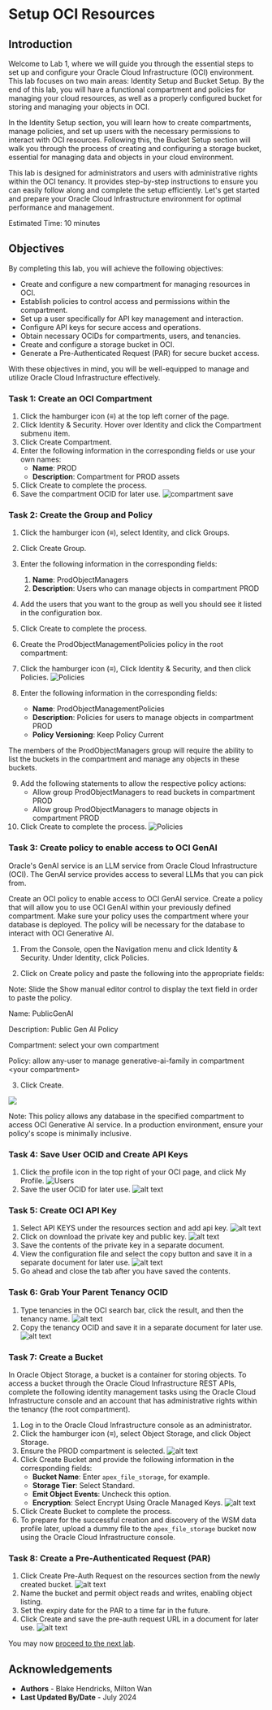 # Setup OCI Resources

## Introduction

Welcome to Lab 1, where we will guide you through the essential steps to set up and configure your Oracle Cloud Infrastructure (OCI) environment. This lab focuses on two main areas: Identity Setup and Bucket Setup. By the end of this lab, you will have a functional compartment and policies for managing your cloud resources, as well as a properly configured bucket for storing and managing your objects in OCI.

In the Identity Setup section, you will learn how to create compartments, manage policies, and set up users with the necessary permissions to interact with OCI resources. Following this, the Bucket Setup section will walk you through the process of creating and configuring a storage bucket, essential for managing data and objects in your cloud environment.

This lab is designed for administrators and users with administrative rights within the OCI tenancy. It provides step-by-step instructions to ensure you can easily follow along and complete the setup efficiently. Let's get started and prepare your Oracle Cloud Infrastructure environment for optimal performance and management.

Estimated Time: 10 minutes

## Objectives

By completing this lab, you will achieve the following objectives:

- Create and configure a new compartment for managing resources in OCI.
- Establish policies to control access and permissions within the compartment.
- Set up a user specifically for API key management and interaction.
- Configure API keys for secure access and operations.
- Obtain necessary OCIDs for compartments, users, and tenancies.
- Create and configure a storage bucket in OCI.
- Generate a Pre-Authenticated Request (PAR) for secure bucket access.

With these objectives in mind, you will be well-equipped to manage and utilize Oracle Cloud Infrastructure effectively.

### Task 1: Create an OCI Compartment

1. Click the hamburger icon (≡) at the top left corner of the page.
2. Click Identity & Security. Hover over Identity and click the Compartment submenu item.
3. Click Create Compartment.
4. Enter the following information in the corresponding fields or use your own names:
    - **Name**: PROD
    - **Description**: Compartment for PROD assets
5. Click Create to complete the process.
6. Save the compartment OCID for later use.
   ![compartment save](/images/compartmentsave.png)

### Task 2: Create the Group and Policy

1. Click the hamburger icon (≡), select Identity, and click Groups.
2. Click Create Group.
3. Enter the following information in the corresponding fields:
    1. **Name**: ProdObjectManagers
    2. **Description**: Users who can manage objects in compartment PROD
4. Add the users that you want to the group as well you should see it listed in the configuration box.
5. Click Create to complete the process.

6. Create the ProdObjectManagementPolicies policy in the root compartment:
7. Click the hamburger icon (≡), Click Identity & Security, and then click Policies.
   ![Policies](/images/oci.png)
8. Enter the following information in the corresponding fields:
    - **Name**: ProdObjectManagementPolicies
    - **Description**: Policies for users to manage objects in compartment PROD
    - **Policy Versioning**: Keep Policy Current

The members of the ProdObjectManagers group will require the ability to list the buckets in the compartment and manage any objects in these buckets. 

9. Add the following statements to allow the respective policy actions:
    - Allow group ProdObjectManagers to read buckets in compartment PROD
    - Allow group ProdObjectManagers to manage objects in compartment PROD
10. Click Create to complete the process.
    ![Policies](/images/policyconfiguration.png)

### Task 3: Create policy to enable access to OCI GenAI

Oracle's GenAI service is an LLM service from Oracle Cloud Infrastructure (OCI). The GenAI service provides access to several LLMs that you can pick from.

Create an OCI policy to enable access to OCI GenAI service.
Create a policy that will allow you to use OCI GenAI within your previously defined compartment. Make sure your policy uses the compartment where your database is deployed. The policy will be necessary for the database to interact with OCI Generative AI.

1. From the Console, open the Navigation menu and click Identity & Security. Under Identity, click Policies.

2. Click on Create policy and paste the following into the appropriate fields:

Note: Slide the Show manual editor control to display the text field in order to paste the policy.

Name: PublicGenAI

Description: Public Gen AI Policy

Compartment: select your own compartment

Policy: allow any-user to manage generative-ai-family in compartment \<your compartment>

3. Click Create.

 ![](images/create-policy.png " ")

Note: This policy allows any database in the specified compartment to access OCI Generative AI service. In a production environment, ensure your policy's scope is minimally inclusive.

### Task 4: Save User OCID and Create API Keys 

1. Click the profile icon in the top right of your OCI page, and click My Profile.
    ![Users](/images/userprofile.png)
2. Save the user OCID for later use.
    ![alt text](/images/ocidsave.png)

### Task 5: Create OCI API Key

1. Select API KEYS under the resources section and add api key.
    ![alt text](images/addapikey.png)
2. Click on download the private key and public key.
![alt text](images/apikeyadd.png)
3. Save the contents of the private key in a separate document.
4. View the configuration file and select the copy button and save it in a separate document for later use.
![alt text](images/saveconfig.png)
5. Go ahead and close the tab after you have saved the contents. 


### Task 6: Grab Your Parent Tenancy OCID

1. Type tenancies in the OCI search bar, click the result, and then the tenancy name.
![alt text](images/tenancysearch.png)
2. Copy the tenancy OCID and save it in a separate document for later use.
![alt text](images/copytenancyid.png)


### Task 7: Create a Bucket

In Oracle Object Storage, a bucket is a container for storing objects. To access a bucket through the Oracle Cloud Infrastructure REST APIs, complete the following identity management tasks using the Oracle Cloud Infrastructure console and an account that has administrative rights within the tenancy (the root compartment).

1. Log in to the Oracle Cloud Infrastructure console as an administrator.
2. Click the hamburger icon (≡), select Object Storage, and click Object Storage.
3. Ensure the PROD compartment is selected.
![alt text](images/createbucket.png)
1. Click Create Bucket and provide the following information in the corresponding fields:
    - **Bucket Name**: Enter `apex_file_storage`, for example.
    - **Storage Tier**: Select Standard.
    - **Emit Object Events**: Uncheck this option.
    - **Encryption**: Select Encrypt Using Oracle Managed Keys.
![alt text](images/createbucketconfig.png)
1. Click Create Bucket to complete the process.
2. To prepare for the successful creation and discovery of the WSM data profile later, upload a dummy file to the `apex_file_storage` bucket now using the Oracle Cloud Infrastructure console.

### Task 8: Create a Pre-Authenticated Request (PAR)

1. Click Create Pre-Auth Request on the resources section from the newly created bucket.
![alt text](images/createpreauth.png)
2. Name the bucket and permit object reads and writes, enabling object listing.
3. Set the expiry date for the PAR to a time far in the future.
4. Click Create and save the pre-auth request URL in a document for later use.
![alt text](images/copypreauth.png)

You may now [proceed to the next lab](#next).

## Acknowledgements
* **Authors** - Blake Hendricks, Milton Wan
* **Last Updated By/Date** -  July 2024